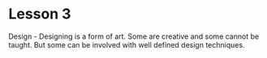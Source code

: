 # Lesson 3

Design - Designing is a form of art. Some are creative and some cannot be taught. But some can be involved with well defined design techniques.

